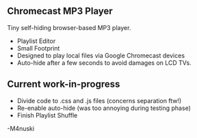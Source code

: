 Chromecast MP3 Player
----------
Tiny self-hiding browser-based MP3 player.
* Playlist Editor
* Small Footprint
* Designed to play local files via Google Chromecast devices
* Auto-hide after a few seconds to avoid damages on LCD TVs.

Current work-in-progress
--------
* Divide code to .css and .js files (concerns separation ftw!)
* Re-enable auto-hide (was too annoying during testing phase)
* Finish Playlist Shuffle

-M4nuski
